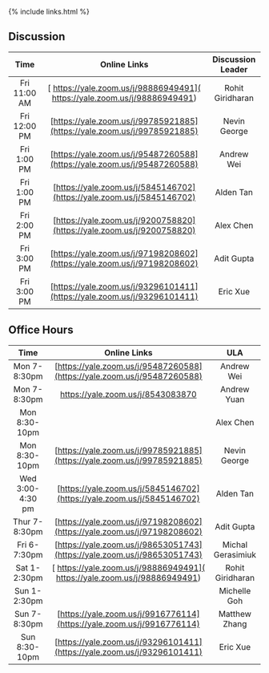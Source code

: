 {% include links.html %}

## Discussion

| Time         |   Online Links  |  Discussion Leader |
| :---:        |    :----:   |    :---:            |
| Fri 11:00 AM |      [ https://yale.zoom.us/j/98886949491]( https://yale.zoom.us/j/98886949491)       |  Rohit Giridharan  |
| Fri 12:00 PM |     [https://yale.zoom.us/j/99785921885](https://yale.zoom.us/j/99785921885)        |  Nevin George      |
| Fri  1:00 PM |      [https://yale.zoom.us/j/95487260588](https://yale.zoom.us/j/95487260588)       |  Andrew Wei        |
| Fri  1:00 PM |  [https://yale.zoom.us/j/5845146702](https://yale.zoom.us/j/5845146702)           |  Alden Tan         |
| Fri  2:00 PM |        [https://yale.zoom.us/j/9200758820](https://yale.zoom.us/j/9200758820)      |  Alex Chen         |
| Fri  3:00 PM |       [https://yale.zoom.us/j/97198208602](https://yale.zoom.us/j/97198208602)     |  Adit Gupta        |
| Fri  3:00 PM |         [https://yale.zoom.us/j/93296101411](https://yale.zoom.us/j/93296101411)    |  Eric Xue          |


## Office Hours

| Time          |   Online Links | ULA               |
| :---:         |    :----:   |    :---:            |
| Mon 7-8:30pm  |   [https://yale.zoom.us/j/95487260588](https://yale.zoom.us/j/95487260588)   |Andrew Wei        |
| Mon 7-8:30pm  |  https://yale.zoom.us/j/8543083870  |Andrew Yuan       |
| Mon 8:30-10pm |   |Alex Chen        |
| Mon 8:30-10pm |  [https://yale.zoom.us/j/99785921885](https://yale.zoom.us/j/99785921885)   |Nevin George |
| Wed 3:00-4:30 pm  |  [https://yale.zoom.us/j/5845146702](https://yale.zoom.us/j/5845146702)      |Alden Tan         |
| Thur 7-8:30pm |  [https://yale.zoom.us/j/97198208602](https://yale.zoom.us/j/97198208602)   |Adit Gupta     |
| Fri 6-7:30pm  | [https://yale.zoom.us/j/98653051743](https://yale.zoom.us/j/98653051743) |Michal Gerasimiuk |
| Sat 1-2:30pm  |   [ https://yale.zoom.us/j/98886949491]( https://yale.zoom.us/j/98886949491)   |Rohit Giridharan    |
| Sun 1-2:30pm  |     |Michelle Goh      |
| Sun 7-8:30pm  |  [https://yale.zoom.us/j/9916776114](https://yale.zoom.us/j/9916776114)  |Matthew Zhang    |
| Sun 8:30-10pm  |    [https://yale.zoom.us/j/93296101411](https://yale.zoom.us/j/93296101411)   |Eric Xue         |

